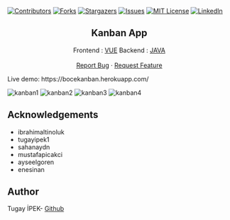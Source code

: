[![Contributors][contributors-shield]][contributors-url]
[![Forks][forks-shield]][forks-url]
[![Stargazers][stars-shield]][stars-url]
[![Issues][issues-shield]][issues-url]
[![MIT License][license-shield]][license-url]
[![LinkedIn][linkedin-shield]][linkedin-url]
<br>

<p align="center">
  <h2 align="center">Kanban App</h2>
  <p align="center">
    Frontend : <a href="https://github.com/tugayipek1/Kanban_App_JavaVue/tree/master/frontend">VUE</a>
    Backend : <a href="https://github.com/tugayipek1/Kanban_App_JavaVue/tree/master/backend">JAVA</a>
    <br />
    <br />
    <a href="https://github.com/tugayipek1/Kanban_App_JavaVue/issues">Report Bug</a>
    ·
    <a href="https://github.com/tugayipek1/Kanban_App_JavaVue/issues">Request Feature</a>
  </p>
</p>
Live demo: https://bocekanban.herokuapp.com/

![kanban1](https://user-images.githubusercontent.com/87069084/138701355-624ccbba-4299-44f4-904e-ac4d5fbdbf54.PNG)
![kanban2](https://user-images.githubusercontent.com/87069084/138701393-ee6831b7-5ed5-4e8c-b9d7-816b4f70cd40.PNG)
![kanban3](https://user-images.githubusercontent.com/87069084/138701398-6ecb40a0-e171-4eff-a484-bbbc0af0a446.PNG)
![kanban4](https://user-images.githubusercontent.com/87069084/138701404-0d4e56a5-edd1-4e89-b2ec-64bbb6bd54fe.PNG)

## Acknowledgements

- ibrahimaltinoluk
- tugayipek1
- sahanaydn
- mustafapicakci
- ayseelgoren
- enesinan

## Author
Tugay İPEK- <a href="https://github.com/tugayipek1">Github</a>

[contributors-shield]: https://img.shields.io/github/contributors/tugayipek1/Kanban_App_JavaVue.svg?style=for-the-badge
[contributors-url]: https://github.com/tugayipek1/Kanban_App_JavaVue/graphs/contributors
[forks-shield]: https://img.shields.io/github/forks/tugayipek1/Kanban_App_JavaVue.svg?style=for-the-badge
[forks-url]: https://github.com/tugayipek1/Kanban_App_JavaVue/network/members
[stars-shield]: https://img.shields.io/github/stars/tugayipek1/Kanban_App_JavaVue.svg?style=for-the-badge
[stars-url]: https://github.com/tugayipek1/Kanban_App_JavaVue/stargazers
[issues-shield]: https://img.shields.io/github/issues/tugayipek1/Kanban_App_JavaVue.svg?style=for-the-badge
[issues-url]: https://github.com/tugayipek1/Kanban_App_JavaVue/issues
[license-shield]: https://img.shields.io/github/license/tugayipek1/Kanban_App_JavaVue.svg?style=for-the-badge
[license-url]: https://github.com/tugayipek1/Kanban_App_JavaVue/blob/main/LICENSE
[linkedin-shield]: https://img.shields.io/badge/-LinkedIn-black.svg?style=for-the-badge&logo=linkedin&colorB=555
[linkedin-url]: https://www.linkedin.com/in/tugay-ipek-5523ab188


